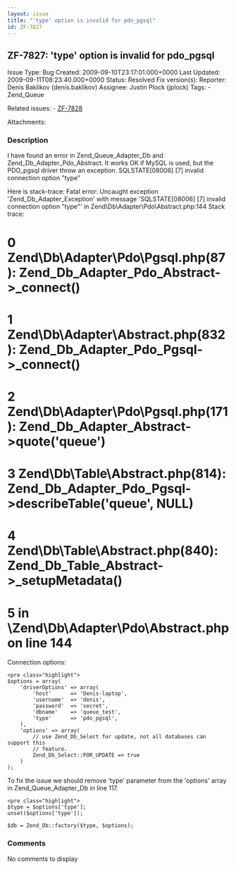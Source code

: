 ```yaml
---
layout: issue
title: "'type' option is invalid for pdo_pgsql"
id: ZF-7827
---
```


ZF-7827: 'type' option is invalid for pdo\_pgsql 
-------------------------------------------------

 Issue Type: Bug Created: 2009-09-10T23:17:01.000+0000 Last Updated: 2009-09-11T08:23:40.000+0000 Status: Resolved Fix version(s): 
 Reporter:  Denis Baklikov (denis.baklikov)  Assignee:  Justin Plock (jplock)  Tags: - Zend\_Queue
 
 Related issues: - [ZF-7828](/issues/browse/ZF-7828)
 
 Attachments: 
### Description

I have found an error in Zend\_Queue\_Adapter\_Db and Zend\_Db\_Adapter\_Pdo\_Abstract. It works OK if MySQL is used, but the PDO\_pgsql driver throw an exception. SQLSTATE[08006] [7] invalid connection option "type"

Here is stack-trace: Fatal error: Uncaught exception 'Zend\_Db\_Adapter\_Exception' with message 'SQLSTATE[08006] [7] invalid connection option "type"' in Zend\\Db\\Adapter\\Pdo\\Abstract.php:144 Stack trace:

0 Zend\\Db\\Adapter\\Pdo\\Pgsql.php(87): Zend\_Db\_Adapter\_Pdo\_Abstract->\_connect()
======================================================================================

1 Zend\\Db\\Adapter\\Abstract.php(832): Zend\_Db\_Adapter\_Pdo\_Pgsql->\_connect()
==================================================================================

2 Zend\\Db\\Adapter\\Pdo\\Pgsql.php(171): Zend\_Db\_Adapter\_Abstract->quote('queue')
=====================================================================================

3 Zend\\Db\\Table\\Abstract.php(814): Zend\_Db\_Adapter\_Pdo\_Pgsql->describeTable('queue', NULL)
=================================================================================================

4 Zend\\Db\\Table\\Abstract.php(840): Zend\_Db\_Table\_Abstract->\_setupMetadata()
==================================================================================

5 in \\Zend\\Db\\Adapter\\Pdo\\Abstract.php on line 144
=======================================================

Connection options:

 
    <pre class="highlight">
    $options = array(
        'driverOptions' => array(
            'host'      => 'Denis-laptop',
            'username'  => 'denis',
            'password'  => 'secret',
            'dbname'    => 'queue_test',
            'type'      => 'pdo_pgsql',
        ),
        'options' => array(
            // use Zend_Db_Select for update, not all databases can support this
            // feature.
            Zend_Db_Select::FOR_UPDATE => true
        )
    );


To fix the issue we should remove 'type' parameter from the 'options' array in Zend\_Queue\_Adapter\_Db in line 117.

 
    <pre class="highlight">
    $type = $options['type'];
    unset($options['type']);
    
    $db = Zend_Db::factory($type, $options);


 

 

### Comments

No comments to display